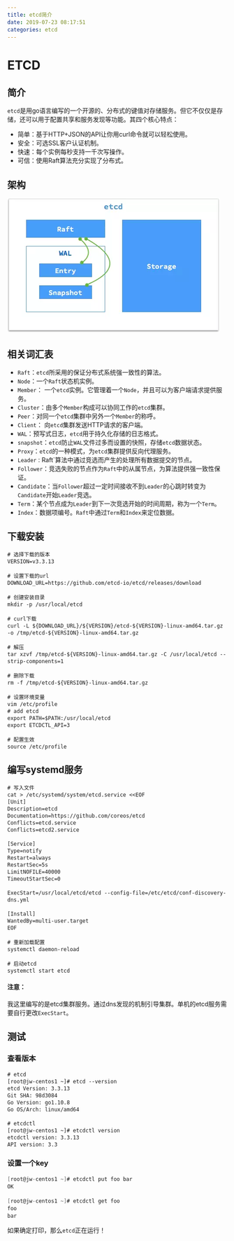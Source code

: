 ```yaml
---
title: etcd简介
date: 2019-07-23 08:17:51
categories: etcd
---
```


# ETCD

## 简介

`etcd`是用go语言编写的一个开源的、分布式的键值对存储服务。但它不仅仅是存储，还可以用于配置共享和服务发现等功能。其四个核心特点：

- 简单：基于HTTP+JSON的API让你用curl命令就可以轻松使用。
- 安全：可选SSL客户认证机制。
- 快速：每个实例每秒支持一千次写操作。
- 可信：使用Raft算法充分实现了分布式。

## 架构

![](/uploads/etcd组成结构图.jpg)

## 相关词汇表

- `Raft`：`etcd`所采用的保证分布式系统强一致性的算法。
- `Node`：一个`Raft`状态机实例。
- `Member`： 一个`etcd`实例。它管理着一个`Node`，并且可以为客户端请求提供服务。
- `Cluster`：由多个`Member`构成可以协同工作的`etcd`集群。
- `Peer`：对同一个`etcd`集群中另外一个`Member`的称呼。
- `Client`： 向`etcd`集群发送HTTP请求的客户端。
- `WAL`：预写式日志，`etcd`用于持久化存储的日志格式。
- `snapshot`：`etcd`防止`WAL`文件过多而设置的快照，存储`etcd`数据状态。
- `Proxy`：`etcd`的一种模式，为`etcd`集群提供反向代理服务。
- `Leader：`Raft`算法中通过竞选而产生的处理所有数据提交的节点。
- `Follower`：竞选失败的节点作为`Raft`中的从属节点，为算法提供强一致性保证。
- `Candidate`：当`Follower`超过一定时间接收不到`Leader`的心跳时转变为`Candidate`开始`Leader`竞选。
- `Term`：某个节点成为`Leader`到下一次竞选开始的时间周期，称为一个`Term`。
- `Index`：数据项编号。`Raft`中通过`Term`和`Index`来定位数据。

## 下载安装

```linux
# 选择下载的版本
VERSION=v3.3.13

# 设置下载的url
DOWNLOAD_URL=https://github.com/etcd-io/etcd/releases/download

# 创建安装目录
mkdir -p /usr/local/etcd

# curl下载
curl -L ${DOWNLOAD_URL}/${VERSION}/etcd-${VERSION}-linux-amd64.tar.gz -o /tmp/etcd-${VERSION}-linux-amd64.tar.gz

# 解压
tar xzvf /tmp/etcd-${VERSION}-linux-amd64.tar.gz -C /usr/local/etcd --strip-components=1

# 删除下载
rm -f /tmp/etcd-${VERSION}-linux-amd64.tar.gz

# 设置环境变量
vim /etc/profile
# add etcd
export PATH=$PATH:/usr/local/etcd
export ETCDCTL_API=3

# 配置生效
source /etc/profile
```

## 编写systemd服务

```linux
# 写入文件
cat > /etc/systemd/system/etcd.service <<EOF
[Unit]
Description=etcd
Documentation=https://github.com/coreos/etcd
Conflicts=etcd.service
Conflicts=etcd2.service

[Service]
Type=notify
Restart=always
RestartSec=5s
LimitNOFILE=40000
TimeoutStartSec=0

ExecStart=/usr/local/etcd/etcd --config-file=/etc/etcd/conf-discovery-dns.yml

[Install]
WantedBy=multi-user.target
EOF

# 重新加载配置
systemctl daemon-reload

# 启动etcd
systemctl start etcd
```

#### 注意：

我这里编写的是etcd集群服务。通过dns发现的机制引导集群。单机的etcd服务需要自行更改`ExecStart`。

## 测试

### 查看版本

```linux
# etcd
[root@jw-centos1 ~]# etcd --version
etcd Version: 3.3.13
Git SHA: 98d3084
Go Version: go1.10.8
Go OS/Arch: linux/amd64

# etcdctl
[root@jw-centos1 ~]# etcdctl version
etcdctl version: 3.3.13
API version: 3.3

```

### 设置一个key

```go
[root@jw-centos1 ~]# etcdctl put foo bar
OK

[root@jw-centos1 ~]# etcdctl get foo
foo
bar
```

如果确定打印，那么`etcd`正在运行！
